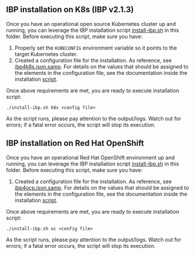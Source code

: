 ## IBP installation on K8s (IBP v2.1.3)

Once you have an operational open source Kubernetes cluster up and running, you can leverage the IBP installation script [install-ibp.sh](install-ibp.sh) in this folder. Before executing this script, make sure you have:

1. Properly set the `KUBECONFIG` environment variable so it points to the target Kubernetes cluster.
1. Created a configuration file for the installation. As reference, see [ibp4k8s.json.samp](ibp4k8s.json.samp). For details on the values that should be assigned to the elements in the configuration file, see the documentation inside the installation [script](install-ibp.sh).

Once above requirements are met, you are ready to execute installation script:

    ./install-ibp.sh k8s <config file>    

As the script runs, please pay attention to the output/logs. Watch out for errors; if a fatal error occurs, the script will stop its execution.

## IBP installation on Red Hat OpenShift

Once you have an operational Red Hat OpenShift environment up and running, you can leverage the IBP installation script [install-ibp.sh](install-ibp.sh) in this folder. Before executing this script, make sure you have:

1. Created a configuration file for the installation. As reference, see [ibp4ocp.json.samp](ibp4ocp.json.samp). For details on the values that should be assigned to the elements in the configuration file, see the documentation inside the installation [script](install-ibp.sh).

Once above requirements are met, you are ready to execute installation script:
    
    ./install-ibp.sh oc <config file>

As the script runs, please pay attention to the output/logs. Watch out for errors; if a fatal error occurs, the script will stop its execution.